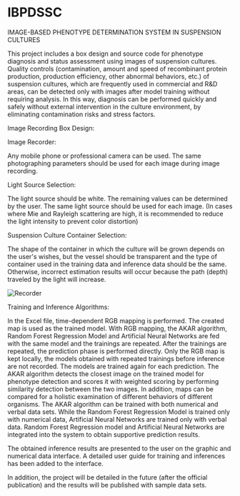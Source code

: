 # IBPDSSC
IMAGE-BASED PHENOTYPE DETERMINATION SYSTEM IN SUSPENSION CULTURES

This project includes a box design and source code for phenotype diagnosis and status assessment using images of suspension cultures.
Quality controls (contamination, amount and speed of recombinant protein production, production efficiency, other abnormal behaviors, etc.) of suspension cultures, which are frequently used in commercial and R&D areas, can be detected only with images after model training without requiring analysis. In this way, diagnosis can be performed quickly and safely without external intervention in the culture environment, by eliminating contamination risks and stress factors.

Image Recording Box Design:

Image Recorder:

Any mobile phone or professional camera can be used. The same photographing parameters should be used for each image during image recording.

Light Source Selection:

The light source should be white. The remaining values ​​can be determined by the user. The same light source should be used for each image. (In cases where Mie and Rayleigh scattering are high, it is recommended to reduce the light intensity to prevent color distortion)

Suspension Culture Container Selection:

The shape of the container in which the culture will be grown depends on the user's wishes, but the vessel should be transparent and the type of container used in the training data and inference data should be the same. Otherwise, incorrect estimation results will occur because the path (depth) traveled by the light will increase.

![Recorder](https://github.com/user-attachments/assets/d21e8cbc-b9f2-456f-912f-a2eaed9bd30f)

Training and Inference Algorithms:

In the Excel file, time-dependent RGB mapping is performed. The created map is used as the trained model. With RGB mapping, the AKAR algorithm, Random Forest Regression Model and Artificial Neural Networks are fed with the same model and the trainings are repeated. After the trainings are repeated, the prediction phase is performed directly. Only the RGB map is kept locally, the models obtained with repeated trainings before inference are not recorded. The models are trained again for each prediction.
The AKAR algorithm detects the closest image on the trained model for phenotype detection and scores it with weighted scoring by performing similarity detection between the two images.
In addition, maps can be compared for a holistic examination of different behaviors of different organisms.
The AKAR algorithm can be trained with both numerical and verbal data sets. While the Random Forest Regression Model is trained only with numerical data, Artificial Neural Networks are trained only with verbal data. Random Forest Regression model and Artificial Neural Networks are integrated into the system to obtain supportive prediction results.

The obtained inference results are presented to the user on the graphic and numerical data interface.
A detailed user guide for training and inferences has been added to the interface.

In addition, the project will be detailed in the future (after the official publication) and the results will be published with sample data sets.
